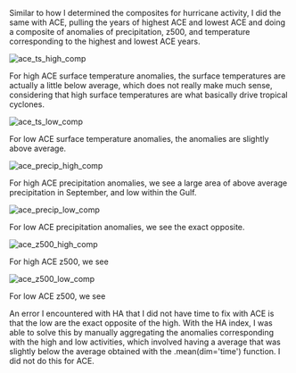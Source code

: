 Similar to how I determined the composites for hurricane activity, I did the same with ACE, pulling the years of highest ACE and lowest ACE and doing a composite of anomalies of precipitation, z500, and temperature corresponding to the highest and lowest ACE years.

![ace_ts_high_comp](https://user-images.githubusercontent.com/114028135/204923463-102baaad-c44c-4b9b-a6b3-3d872f16e63c.png)

For high ACE surface temperature anomalies, the surface temperatures are actually a little below average, which does not really make much sense, considering that high surface temperatures are what basically drive tropical cyclones.

![ace_ts_low_comp](https://user-images.githubusercontent.com/114028135/204923474-154e4556-5be9-40ef-b5ec-3b5f1e1d8698.png)

For low ACE surface temperature anomalies, the anomalies are slightly above average.

![ace_precip_high_comp](https://user-images.githubusercontent.com/114028135/204925206-fcde7dde-dfd4-4db0-8939-9b63abc052fc.png)

For high ACE precipitation anomalies, we see a large area of above average precipitation in September, and low within the Gulf. 

![ace_precip_low_comp](https://user-images.githubusercontent.com/114028135/204925212-2ee24b66-990d-4764-9f17-8b65f2b4ee64.png)

For low ACE precipitation anomalies, we see the exact opposite.

![ace_z500_high_comp](https://user-images.githubusercontent.com/114028135/204925213-80ee6207-ba14-41d2-a846-e2f4f6b3d386.png)

For high ACE z500, we see

![ace_z500_low_comp](https://user-images.githubusercontent.com/114028135/204925216-fc3a53c8-932e-449b-8d8b-afed36ad755b.png)

For low ACE z500, we see

An error I encountered with HA that I did not have time to fix with ACE is that the low are the exact opposite of the high. With the HA index, I was able to solve this by manually aggregating the anomalies corresponding with the high and low activities, which involved having a average that was slightly below the average obtained with the .mean(dim='time') function. I did not do this for ACE.
